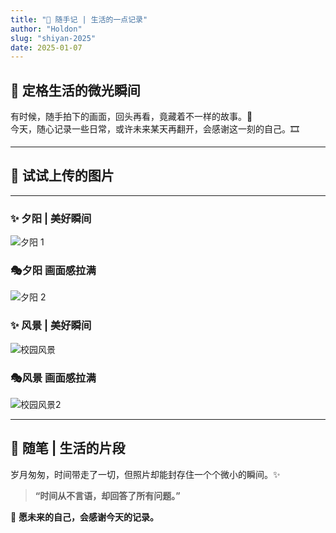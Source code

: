 ```yaml
---
title: "🌿 随手记 | 生活的一点记录"
author: "Holdon"
slug: "shiyan-2025"
date: 2025-01-07
---
```

## 📸 **定格生活的微光瞬间**  

有时候，随手拍下的画面，回头再看，竟藏着不一样的故事。📖  
今天，随心记录一些日常，或许未来某天再翻开，会感谢这一刻的自己。🎞️  

---

## 🌟 试试上传的图片  
---
### ✨ 夕阳 | 美好瞬间
![夕阳 1](https://www.helloimg.com/i/2025/03/21/67dcbb8e0b078.jpg)

### 🎭夕阳 画面感拉满
![夕阳 2](https://www.helloimg.com/i/2025/03/21/67dcbbeb05a5e.jpg)


### ✨ 风景 | 美好瞬间
![校园风景](https://www.helloimg.com/i/2025/03/21/67dcbb9651133.jpg)

### 🎭风景 画面感拉满
![校园风景2](https://www.helloimg.com/i/2025/03/21/67dcbbaa87519.jpg)

---
## 💭 **随笔 | 生活的片段**  

岁月匆匆，时间带走了一切，但照片却能封存住一个个微小的瞬间。✨  

> **“时间从不言语，却回答了所有问题。”**  

📌 **愿未来的自己，会感谢今天的记录。**